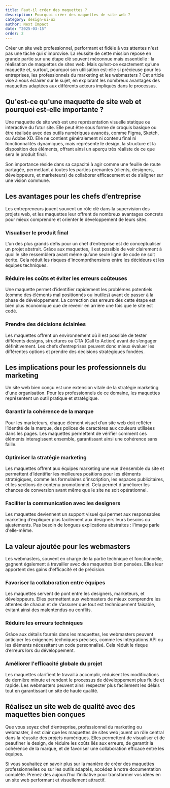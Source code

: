 ```yaml
---
title: Faut-il créer des maquettes ?
description: Pourquoi créer des maquettes de site web ?
category: design-ui-ux
author: Next Impact
date: "2025-03-15"
order: 2
---
```


Créer un site web professionnel, performant et fidèle à vos attentes n'est pas une tâche qui s'improvise. La réussite de cette mission repose en grande partie sur une étape clé souvent méconnue mais essentielle : la réalisation de maquettes de sites web. Mais qu’est-ce exactement qu’une maquette et, surtout, pourquoi son utilisation est-elle si précieuse pour les entreprises, les professionnels du marketing et les webmasters ? Cet article vise à vous éclairer sur le sujet, en explorant les nombreux avantages des maquettes adaptées aux différents acteurs impliqués dans le processus.

## Qu'est-ce qu'une maquette de site web et pourquoi est-elle importante ?

Une maquette de site web est une représentation visuelle statique ou interactive du futur site. Elle peut être sous forme de croquis basique ou être réalisée avec des outils numériques avancés, comme Figma, Sketch, ou Adobe XD. Elle ne contient généralement ni contenu final ni fonctionnalités dynamiques, mais représente le design, la structure et la disposition des éléments, offrant ainsi un aperçu très réaliste de ce que sera le produit final.

Son importance réside dans sa capacité à agir comme une feuille de route partagée, permettant à toutes les parties prenantes (clients, designers, développeurs, et marketeurs) de collaborer efficacement et de s’aligner sur une vision commune.

## Les avantages pour les chefs d’entreprise

Les entrepreneurs jouent souvent un rôle clé dans la supervision des projets web, et les maquettes leur offrent de nombreux avantages concrets pour mieux comprendre et orienter le développement de leurs sites.

### Visualiser le produit final

L’un des plus grands défis pour un chef d’entreprise est de conceptualiser un projet abstrait. Grâce aux maquettes, il est possible de voir clairement à quoi le site ressemblera avant même qu’une seule ligne de code ne soit écrite. Cela réduit les risques d'incompréhensions entre les décideurs et les équipes techniques.

### Réduire les coûts et éviter les erreurs coûteuses

Une maquette permet d’identifier rapidement les problèmes potentiels (comme des éléments mal positionnés ou inutiles) avant de passer à la phase de développement. La correction des erreurs dès cette étape est bien plus économique que de revenir en arrière une fois que le site est codé.

### Prendre des décisions éclairées

Les maquettes offrent un environnement où il est possible de tester différents designs, structures ou CTA (Call to Action) avant de s’engager définitivement. Les chefs d’entreprises peuvent donc mieux évaluer les différentes options et prendre des décisions stratégiques fondées.

## Les implications pour les professionnels du marketing

Un site web bien conçu est une extension vitale de la stratégie marketing d'une organisation. Pour les professionnels de ce domaine, les maquettes représentent un outil pratique et stratégique.

### Garantir la cohérence de la marque

Pour les marketeurs, chaque élément visuel d’un site web doit refléter l’identité de la marque, des polices de caractères aux couleurs utilisées dans les pages. Les maquettes permettent de vérifier comment ces éléments interagissent ensemble, garantissant ainsi une cohérence sans faille.

### Optimiser la stratégie marketing

Les maquettes offrent aux équipes marketing une vue d’ensemble du site et permettent d’identifier les meilleures positions pour les éléments stratégiques, comme les formulaires d'inscription, les espaces publicitaires, et les sections de contenu promotionnel. Cela permet d'améliorer les chances de conversion avant même que le site ne soit opérationnel.

### Faciliter la communication avec les designers

Les maquettes deviennent un support visuel qui permet aux responsables marketing d’expliquer plus facilement aux designers leurs besoins ou ajustements. Pas besoin de longues explications abstraites : l'image parle d'elle-même.

## La valeur ajoutée pour les webmasters

Les webmasters, souvent en charge de la partie technique et fonctionnelle, gagnent également à travailler avec des maquettes bien pensées. Elles leur apportent des gains d'efficacité et de précision.

### Favoriser la collaboration entre équipes

Les maquettes servent de pont entre les designers, marketeurs, et développeurs. Elles permettent aux webmasters de mieux comprendre les attentes de chacun et de s’assurer que tout est techniquement faisable, évitant ainsi des malentendus ou conflits.

### Réduire les erreurs techniques

Grâce aux détails fournis dans les maquettes, les webmasters peuvent anticiper les exigences techniques précises, comme les intégrations API ou les éléments nécessitant un code personnalisé. Cela réduit le risque d’erreurs lors du développement.

### Améliorer l'efficacité globale du projet

Les maquettes clarifient le travail à accomplir, réduisent les modifications de dernière minute et rendent le processus de développement plus fluide et rapide. Les webmasters peuvent ainsi respecter plus facilement les délais tout en garantissant un site de haute qualité.

## Réalisez un site web de qualité avec des maquettes bien conçues

Que vous soyez chef d’entreprise, professionnel du marketing ou webmaster, il est clair que les maquettes de sites web jouent un rôle central dans la réussite des projets numériques. Elles permettent de visualiser et de peaufiner le design, de réduire les coûts liés aux erreurs, de garantir la cohérence de la marque, et de favoriser une collaboration efficace entre les équipes.

Si vous souhaitez en savoir plus sur la manière de créer des maquettes professionnelles ou sur les outils adaptés, accédez à notre documentation complète. Prenez dès aujourd’hui l’initiative pour transformer vos idées en un site web performant et visuellement attractif.